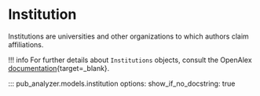 # Institution

Institutions are universities and other organizations to which authors claim affiliations.

!!! info
    For further details about `Institutions` objects, consult the OpenAlex [documentation](https://docs.openalex.org/api-entities/institutions){target=_blank}.

::: pub_analyzer.models.institution
    options:
      show_if_no_docstring: true
